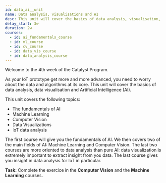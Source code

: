 ```yaml
---
id: data_ai__unit
name: Data analysis, visualisations and AI
desc: This unit will cover the basics of data analysis, visualisation, and AI.
delay_start: 3w
duration: 2w
courses:
  - id: ai_fundamentals_course
  - id: ml_course
  - id: cv_course
  - id: data_vis_course
  - id: data_analysis_course
---
```


Welcome to the 4th week of the Catalyst Program.

As your IoT prototype get more and more advanced, you need to worry about the data and algorithms at its core.
This unit will cover the basics of data analysis, data visualisation and Artificial Intelligence (AI). 

This unit covers the following topics:
- The fundamentals of AI
- Machine Learning
- Computer Vision
- Data Visualizations
- IoT data analysis

The first course will give you the fundamentals of AI. We then covers two of the main fields of AI: Machine Learning and Computer Vision.
The last two courses are more oriented to data analysis than pure AI: data visualization is extremely important to extract insight from you data.
The last course gives you insight in data analysis for IoT in particular.

<alert type='success'><b>Task:</b> 
Complete the exercice in the **Computer Vision** and the **Machine Learning** courses.
</alert>
